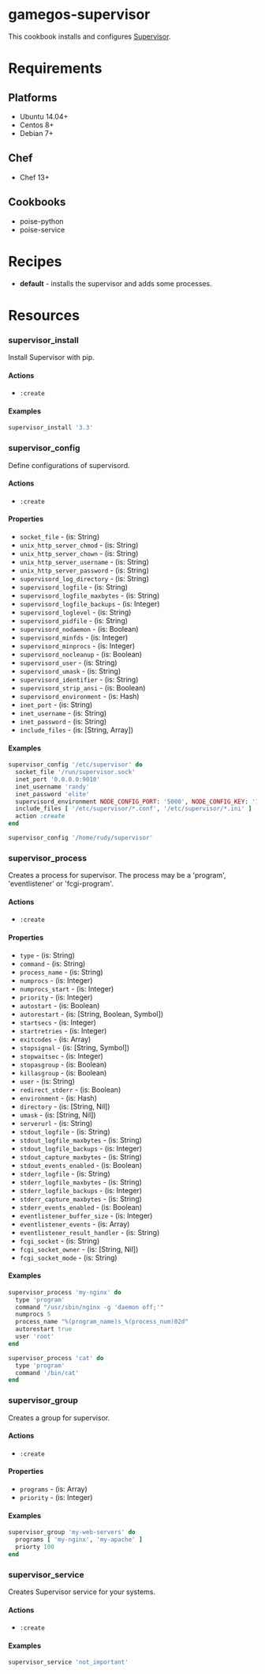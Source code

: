 # gamegos-supervisor

This cookbook installs and configures [Supervisor](https://github.com/Supervisor/supervisor).

# Requirements

## Platforms

- Ubuntu 14.04+
- Centos 8+
- Debian 7+

## Chef

- Chef 13+

## Cookbooks

- poise-python
- poise-service

# Recipes

- **default** - installs the supervisor and adds some processes.

# Resources

### supervisor_install

Install Supervisor with pip.

#### Actions

- `:create`

#### Examples

```ruby
supervisor_install '3.3'
```

### supervisor_config

Define configurations of supervisord.

#### Actions

- `:create`

#### Properties

- `socket_file` - (is: String)
- `unix_http_server_chmod` - (is: String)
- `unix_http_server_chown` - (is: String)
- `unix_http_server_username` - (is: String)
- `unix_http_server_password` - (is: String)
- `supervisord_log_directory` - (is: String)
- `supervisord_logfile` - (is: String)
- `supervisord_logfile_maxbytes` - (is: String)
- `supervisord_logfile_backups` - (is: Integer)
- `supervisord_loglevel` - (is: String)
- `supervisord_pidfile` - (is: String)
- `supervisord_nodaemon` - (is: Boolean)
- `supervisord_minfds` - (is: Integer)
- `supervisord_minprocs` - (is: Integer)
- `supervisord_nocleanup` - (is: Boolean)
- `supervisord_user` - (is: String)
- `supervisord_umask` - (is: String)
- `supervisord_identifier` - (is: String)
- `supervisord_strip_ansi` - (is: Boolean)
- `supervisord_environment` - (is: Hash)
- `inet_port` - (is: String)
- `inet_username` - (is: String)
- `inet_password` - (is: String)
- `include_files` - (is: [String, Array])

#### Examples

```ruby
supervisor_config '/etc/supervisor' do
  socket_file '/run/supervisor.sock'
  inet_port '0.0.0.0:9010'
  inet_username 'randy'
  inet_password 'elite'
  supervisord_environment NODE_CONFIG_PORT: '5000', NODE_CONFIG_KEY: '1DFS123SDFK'
  include_files [ '/etc/supervisor/*.conf', '/etc/supervisor/*.ini' ]
  action :create
end
```

```ruby
supervisor_config '/home/rudy/supervisor'
```

### supervisor_process

Creates a process for supervisor. The process may be a 'program', 'eventlistener' or 'fcgi-program'.

#### Actions

- `:create`

#### Properties

- `type` - (is: String)
- `command` - (is: String)
- `process_name` - (is: String)
- `numprocs` - (is: Integer)
- `numprocs_start` - (is: Integer)
- `priority` - (is: Integer)
- `autostart` - (is: Boolean)
- `autorestart` - (is: [String, Boolean, Symbol])
- `startsecs` - (is: Integer)
- `startretries` - (is: Integer)
- `exitcodes` - (is: Array)
- `stopsignal` - (is: [String, Symbol])
- `stopwaitsec` - (is: Integer)
- `stopasgroup` - (is: Boolean)
- `killasgroup` - (is: Boolean)
- `user` - (is: String)
- `redirect_stderr` - (is: Boolean)
- `environment` - (is: Hash)
- `directory` - (is: [String, Nil])
- `umask` - (is: [String, Nil])
- `serverurl` - (is: String)
- `stdout_logfile` - (is: String)
- `stdout_logfile_maxbytes` - (is: String)
- `stdout_logfile_backups` - (is: Integer)
- `stdout_capture_maxbytes` - (is: String)
- `stdout_events_enabled` - (is: Boolean)
- `stderr_logfile` - (is: String)
- `stderr_logfile_maxbytes` - (is: String)
- `stderr_logfile_backups` - (is: Integer)
- `stderr_capture_maxbytes` - (is: String)
- `stderr_events_enabled` - (is: Boolean)
- `eventlistener_buffer_size` - (is: Integer)
- `eventlistener_events` - (is: Array)
- `eventlistener_result_handler` - (is: String)
- `fcgi_socket` - (is: String)
- `fcgi_socket_owner` - (is: [String, Nil])
- `fcgi_socket_mode` - (is: String)

#### Examples

```ruby
supervisor_process 'my-nginx' do
  type 'program'
  command "/usr/sbin/nginx -g 'daemon off;'"
  numprocs 5
  process_name "%(program_name)s_%(process_num)02d"
  autorestart true
  user 'root'
end
```

```ruby
supervisor_process 'cat' do
  type 'program'
  command '/bin/cat'
end
```

### supervisor_group

Creates a group for supervisor.

#### Actions

- `:create`

#### Properties

- `programs` - (is: Array)
- `priority` - (is: Integer)

#### Examples

```ruby
supervisor_group 'my-web-servers' do
  programs [ 'my-nginx', 'my-apache' ]
  priorty 100
end
```

### supervisor_service

Creates Supervisor service for your systems.

#### Actions

- `:create`

#### Examples

```ruby
supervisor_service 'not_important'
```
